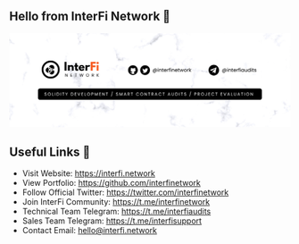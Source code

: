 ## Hello from InterFi Network 👋

<img src="https://github.com/interfinetwork/interfinetwork/blob/main/GitHub_Banner.png" alt="InterFi Network">

## Useful Links 🔗
- Visit Website: https://interfi.network
- View Portfolio: https://github.com/interfinetwork
- Follow Official Twitter: https://twitter.com/interfinetwork
- Join InterFi Community: https://t.me/interfinetwork
- Technical Team Telegram: https://t.me/interfiaudits
- Sales Team Telegram: https://t.me/interfisupport
- Contact Email: hello@interfi.network
